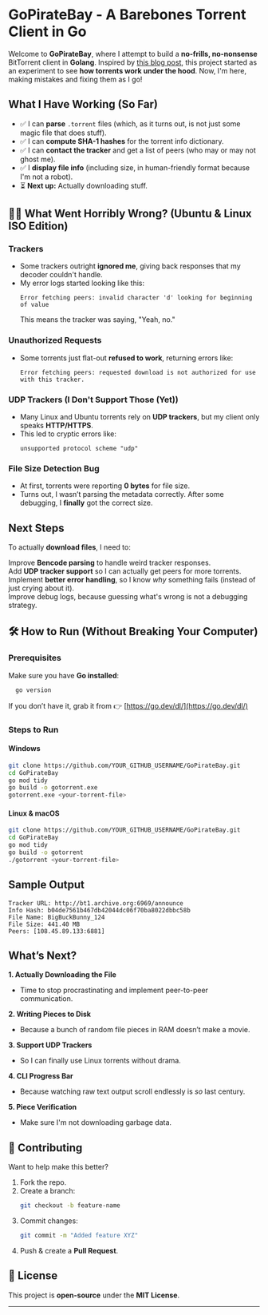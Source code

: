 # GoPirateBay - A Barebones Torrent Client in Go

Welcome to **GoPirateBay**, where I attempt to build a **no-frills, no-nonsense** BitTorrent client in **Golang**. Inspired by [this blog post](https://blog.jse.li/posts/torrent/), this project started as an experiment to see **how torrents work under the hood**. Now, I'm here, making mistakes and fixing them as I go!

## What I Have Working (So Far)

- ✅ I can **parse** `.torrent` files (which, as it turns out, is not just some magic file that does stuff).
- ✅ I can **compute SHA-1 hashes** for the torrent info dictionary.
- ✅ I can **contact the tracker** and get a list of peers (who may or may not ghost me).
- ✅ I **display file info** (including size, in human-friendly format because I'm not a robot).
- ⏳ **Next up:** Actually downloading stuff.

## 🏴‍☠️ What Went Horribly Wrong? (Ubuntu & Linux ISO Edition)

### **Trackers**

- Some trackers outright **ignored me**, giving back responses that my decoder couldn't handle.
- My error logs started looking like this:  
  ```
  Error fetching peers: invalid character 'd' looking for beginning of value
  ```
  This means the tracker was saying, "Yeah, no."

### **Unauthorized Requests**

- Some torrents just flat-out **refused to work**, returning errors like:
  ```
  Error fetching peers: requested download is not authorized for use with this tracker.
  ```

### **UDP Trackers (I Don't Support Those (Yet))**

- Many Linux and Ubuntu torrents rely on **UDP trackers**, but my client only speaks **HTTP/HTTPS**.
- This led to cryptic errors like:
  ```
  unsupported protocol scheme "udp"
  ```

### **File Size Detection Bug**

- At first, torrents were reporting **0 bytes** for file size.
- Turns out, I wasn’t parsing the metadata correctly. After some debugging, I **finally** got the correct size.

## Next Steps

To actually **download files**, I need to:

 Improve **Bencode parsing** to handle weird tracker responses.  
 Add **UDP tracker support** so I can actually get peers for more torrents.  
 Implement **better error handling**, so I know *why* something fails (instead of just crying about it).  
 Improve debug logs, because guessing what's wrong is not a debugging strategy.

## 🛠 How to Run (Without Breaking Your Computer)

### Prerequisites

Make sure you have **Go installed**:
```sh
  go version
```
If you don’t have it, grab it from 👉 [https://go.dev/dl/](https://go.dev/dl/)

### Steps to Run

####  Windows
```sh
git clone https://github.com/YOUR_GITHUB_USERNAME/GoPirateBay.git
cd GoPirateBay
go mod tidy
go build -o gotorrent.exe
gotorrent.exe <your-torrent-file>
```

####  Linux & macOS
```sh
git clone https://github.com/YOUR_GITHUB_USERNAME/GoPirateBay.git
cd GoPirateBay
go mod tidy
go build -o gotorrent
./gotorrent <your-torrent-file>
```

##  Sample Output

```
Tracker URL: http://bt1.archive.org:6969/announce
Info Hash: b04de7561b467db42044dc06f70ba8022dbbc58b
File Name: BigBuckBunny_124
File Size: 441.40 MB
Peers: [108.45.89.133:6881]
```

##  What’s Next? 

**1. Actually Downloading the File**  
- Time to stop procrastinating and implement peer-to-peer communication.

**2. Writing Pieces to Disk** 
- Because a bunch of random file pieces in RAM doesn’t make a movie.

**3. Support UDP Trackers**  
- So I can finally use Linux torrents without drama.

**4. CLI Progress Bar** 
- Because watching raw text output scroll endlessly is *so* last century.

**5. Piece Verification**
- Make sure I'm not downloading garbage data.

## 🤝 Contributing

Want to help make this better?

1. Fork the repo.  
2. Create a branch:  
   ```sh
   git checkout -b feature-name
   ```
3. Commit changes:  
   ```sh
   git commit -m "Added feature XYZ"
   ```
4. Push & create a **Pull Request**.  

## 📜 License

This project is **open-source** under the **MIT License**.

---

